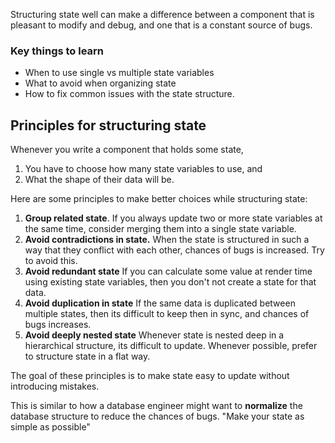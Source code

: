 Structuring state well can make a difference between a component that is pleasant to modify and debug, and one that is a constant source of bugs.

### Key things to learn
- When to use single vs multiple state variables
- What to avoid when organizing state
- How to fix common issues with the state structure.

## Principles for structuring state
Whenever you write a component that holds some state, 
1. You have to choose how many state variables to use, and
2. What the shape of their data will be.

Here are some principles to make better choices while structuring state:
1. **Group related state**. If you always update two or more state variables at the same time, consider merging them into a single state variable.
2. **Avoid contradictions in state.**  When the state is structured in such a way that they conflict with each other, chances of bugs is increased. Try to avoid this.
3. **Avoid redundant state** If you can calculate some value at render time using existing state variables, then you don't not create a state for that data.
4. **Avoid duplication in state** If the same data is duplicated between multiple states, then its difficult to keep then in sync, and chances of bugs increases.
5. **Avoid deeply nested state** Whenever state is nested deep in a hierarchical structure, its difficult to update. Whenever possible, prefer to structure state in a flat way.

The goal of these principles is to make state easy to update without introducing mistakes.

This is similar to how a database engineer might want to **normalize** the database structure to reduce the chances of bugs.
"Make your state as simple as possible"